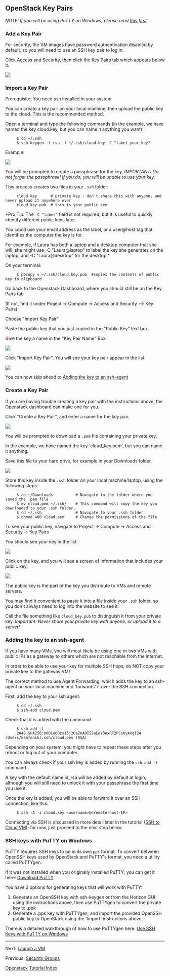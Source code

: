 ## OpenStack Key Pairs
*NOTE: If you will be using PuTTY on Windows, please read [this first](#ssh-keys-with-putty-on-windows).*

### Add a Key Pair
For security, the VM images have password authentication disabled by default, so you will need to use an SSH key pair to log in.

Click Access and Security, then click the Key Pairs tab which appears below it.

![](../_static/img/key_pairs_01.png)

### Import a Key Pair  
Prerequisite: You need ssh installed in your system

You can create a key pair on your local machine, then upload the public key to the cloud.  This is the recommended method.
   
Open a terminal and type the following commands (in the example, we have named the key cloud.key, but you can name it anything you want):
```shell   
     $ cd ~/.ssh
     $ ssh-keygen -t rsa -f ~/.ssh/cloud.key -C "label_your_key" 
```
Example:

![](../_static/img/generate_key.png)
 
You will be prompted to create a passphrase for the key. 
*IMPORTANT: Do not forget the passphrase! If you do, you will be unable to use your key.*

This process creates two files in your `.ssh` folder:
```shell
     cloud.key      # private key - don’t share this with anyone, and never upload it anywhere ever
     cloud.key.pub  # this is your public key    
```
*Pro Tip: The `-C "label"` field is not required, but it is useful to quickly identify different public keys later.

You could use your email address as the label, or a user@host tag that identifies the computer the key is for.

For example, if Laura has both a laptop and a desktop computer that she will, 
she might use -C "Laura@laptop" to label the key she generates on the laptop, and -C "Laura@desktop" for the desktop.*

On your terminal:  
```shell
     $ pbcopy < ~/.ssh/cloud.key.pub  #copies the contents of public key to clipboard 
```
Go back to the Openstack Dashboard, where you should still be on the Key Pairs tab

(If not, find it under Project -> Compute -> Access and Security --> Key Pairs)

Choose "Import Key Pair"

Paste the public key that you just copied in the "Public Key" text box.  

Give the key a name in the "Key Pair Name" Box.   

![](../_static/img/import_key.png)

Click "Import Key Pair".  You will see your key pair appear in the list.

![](../_static/img/key_pairs_02.png)

You can now skip ahead to [Adding the key to an ssh-agent](#agent)
    
### Create a Key Pair
If you are having trouble creating a key pair with the instructions above, the Openstack dashboard can make one for you.

Click "Create a Key Pair", and enter a name for the key pair.

![](../_static/img/create_key.png)

You will be prompted to download a `.pem` file containing your private key. 

In the example, we have named the key 'cloud_key.pem', but you can name it anything.

Save this file to your hard drive, for example in your Downloads folder.

![](../_static/img/save_key.png)

Store this key inside the `.ssh` folder on your local machine/laptop, using the following steps: 
```shell    
     $ cd ~/Downloads          # Navigate to the folder where you saved the .pem file
     $ mv cloud.pem ~/.ssh/    # This command will copy the key you downloaded to your .ssh folder.  
     $ cd ~/.ssh               # Navigate to your .ssh folder
     $ chmod 400 cloud.pem     # Change the permissions of the file
```
To see your public key, navigate to Project -> Compute -> Access and Security -> Key Pairs

You should see your key in the list.

![](../_static/img/key_pairs_03.png)

Click on the key, and you will see a screen of information that includes your public key:

![](../_static/img/view_public_key.png)

The public key is the part of the key you distribute to VMs and remote servers.

You may find it convenient to paste it into a file inside your `.ssh` folder, so you don't always need to log into the website to see it.

Call the file something like `cloud_key.pub` to distinguish it from your private key.
*Important: Never share your private key with anyone, or upload it to a server!*

### Adding the key to an ssh-agent
If you have many VMs, you will most likely be using one or two VMs with public IPs as a gateway to others which are not reachable from the internet.

In order to be able to use your key for multiple SSH hops, do NOT copy your private key to the gateway VM!

The correct method to use Agent Forwarding, which adds the key to an ssh-agent on your local machine and 'forwards' it over the SSH connection.

First, add the key to your ssh agent:
```shell
     $ cd ~/.ssh
     $ ssh-add cloud.pem
```
Check that it is added with the command
```shell
     $ ssh-add -l
     2048 SHA256:D0DLuODzs15j2OaZnA8I52aEeY3exRT2PCsUyAXgI24 /Users/kamfonik/.ssh/cloud.pem (RSA)
```
Depending on your system, you might have to repeat these steps after you reboot or log out of your computer.

You can always check if your ssh key is added by running the `ssh-add -l` command.

A key with the default name id_rsa will be added by default at login, although you will still need to unlock it with your passphrase the first time you use it.

Once the key is added, you will be able to forward it over an SSH connection, like this:
```shell
     $ ssh -A -i cloud.key <username>@<remote-host-IP>
```
Connecting via SSH is discussed in more detail later in the tutorial ([SSH to Cloud VM](SSH-to-Cloud-VM.html)); for now, just proceed to the next step below.

### SSH keys with PuTTY on Windows
PuTTY requires SSH keys to be in its own `ppk` format. To convert between OpenSSH keys used by OpenStack and PuTTY's format, you need a utility called PuTTYgen.

If it was not installed when you originally installed PuTTY, you can get it here: [Download PuTTY](#http://www.chiark.greenend.org.uk/~sgtatham/putty/latest.html).

You have 2 options for generating keys that will work with PuTTY:
 1. Generate an OpenSSH key with ssh-keygen or from the Horizon GUI using the instructions above, then use PuTTYgen to convert the private key to .ppk
 1. Generate a .ppk key with PuTTYgen, and import the provided OpenSSH public key to OpenStack using the 'Import' instructions above.

There is a detailed walkthrough of how to use PuTTYgen here: [Use SSH Keys with PuTTY on Windows](#https://devops.profitbricks.com/tutorials/use-ssh-keys-with-putty-on-windows/)

---

Next: [Launch a VM](Launch-a-VM.html)  

Previous: [Security Groups](Security-Groups.html)

[Openstack Tutorial Index](OpenStack-Tutorial-Index.html) 
